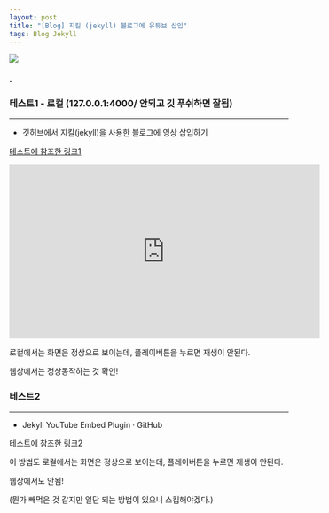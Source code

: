 ```yaml
---
layout: post
title: "[Blog] 지킬 (jekyll) 블로그에 유튜브 삽입"
tags: Blog Jekyll
---
```


![](https://cdn.pixabay.com/photo/2017/06/23/02/35/youtube-2433301_1280.png)

#### .

### 테스트1 - 로컬 (127.0.0.1:4000/ 안되고 깃 푸쉬하면 잘됨)
---

- 깃허브에서 지킬(jekyll)을 사용한 블로그에  영상 삽입하기

[테스트에 참조한 링크1](https://devlog.jwgo.kr/2018/04/16/how-to-insert-youtube-into-jekyll/)

<iframe width="560" height="315" src="https://www.youtube.com/embed/216_wkEgPg4" frameborder="0" allowfullscreen></iframe>

로컬에서는 화면은 정상으로 보이는데, 플레이버튼을 누르면 재생이 안된다.

웹상에서는 정상동작하는 것 확인!


### 테스트2
---

- Jekyll YouTube Embed Plugin · GitHub

[테스트에 참조한 링크2](https://gist.github.com/joelverhagen/1805814)

이 방법도 로컬에서는 화면은 정상으로 보이는데, 플레이버튼을 누르면 재생이 안된다.

웹상에서도 안됨!

(뭔가 빼먹은 것 같지만 일단 되는 방법이 있으니 스킵해야겠다.)
